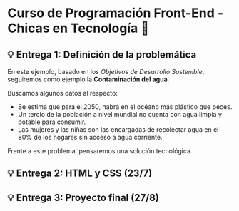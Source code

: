 # Curso de Programación Front-End - Chicas en Tecnología 🚀

## 💡 Entrega 1: Definición de la problemática
En este ejemplo, basado en los *Objetivos de Desarrollo Sostenible*, seguiremos como ejemplo la **Contaminación del agua**.

Buscamos algunos datos al respecto:
   - Se estima que para el 2050, habrá en el océano más plástico que peces.
   - Un tercio de la población a nivel mundial no cuenta con agua limpia y potable para consumir.
   - Las mujeres y las niñas son las encargadas de  recolectar agua en el 80% de los hogares sin acceso a agua corriente.

Frente a este problema, pensaremos una solución tecnológica.

## 💡 Entrega 2: HTML y CSS (23/7)

## 💡 Entrega 3: Proyecto final (27/8)
